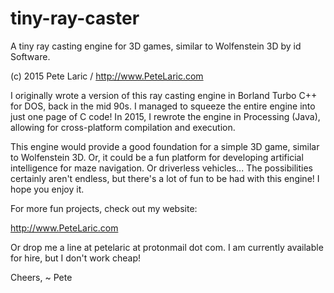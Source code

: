 # tiny-ray-caster

A tiny ray casting engine for 3D games, similar to Wolfenstein 3D by id Software.

(c) 2015 Pete Laric / http://www.PeteLaric.com

I originally wrote a version of this ray casting engine in Borland Turbo C++ for DOS, back in the mid 90s.  I managed to squeeze the entire engine into just one page of C code!  In 2015, I rewrote the engine in Processing (Java), allowing for cross-platform compilation and execution.

This engine would provide a good foundation for a simple 3D game, similar to Wolfenstein 3D.  Or, it could be a fun platform for developing artificial intelligence for maze navigation.  Or driverless vehicles...  The possibilities certainly aren't endless, but there's a lot of fun to be had with this engine!  I hope you enjoy it.

For more fun projects, check out my website:

http://www.PeteLaric.com

Or drop me a line at petelaric at protonmail dot com.  I am currently available for hire, but I don't work cheap!

Cheers,
~ Pete
